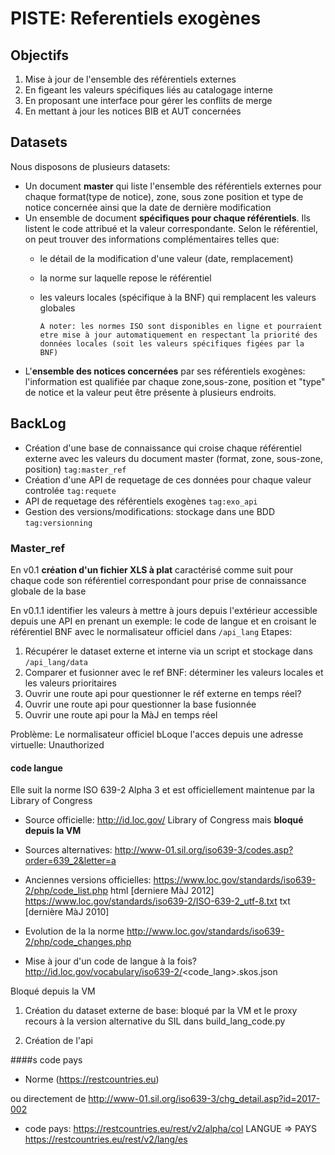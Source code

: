 # PISTE: Referentiels exogènes

## Objectifs
 1. Mise à jour de l'ensemble des référentiels externes
 2. En figeant les valeurs spécifiques liés au catalogage interne
 3. En proposant une interface pour gérer les conflits de merge
 4. En mettant à jour les notices BIB et AUT concernées


## Datasets

Nous disposons de plusieurs datasets:
* Un document **master** qui liste l'ensemble des référentiels externes pour chaque format(type de notice), zone, sous zone position et type de notice concernée ainsi que la date de dernière modification
* Un ensemble de document **spécifiques pour chaque référentiels**. Ils listent
le code attribué et la valeur correspondante. Selon le référentiel, on peut trouver des informations complémentaires telles que:
  * le détail de la  modification d'une valeur (date, remplacement)
  * la norme sur laquelle repose le référentiel
  * les valeurs locales (spécifique à la BNF) qui remplacent les valeurs globales

    ` A noter: les normes ISO sont disponibles en ligne et pourraient etre mise à jour automatiquement
    en respectant la priorité des données locales (soit les valeurs spécifiques figées par la BNF)
    `
* L'**ensemble des notices concernées** par ses référentiels exogènes: l'information est qualifiée par chaque zone,sous-zone, position et "type"  de notice et la valeur  peut être présente à plusieurs endroits.

## BackLog

* Création d'une base de connaissance qui croise chaque référentiel externe avec les valeurs du document master (format, zone, sous-zone, position)
`tag:master_ref`
* Création d'une API de requetage de ces données pour chaque valeur controlée `tag:requete`
* API de requetage des référentiels exogènes `tag:exo_api`
* Gestion des versions/modifications: stockage dans une BDD `tag:versionning`

### Master_ref

En v0.1 **création d'un fichier XLS à plat** caractérisé comme suit
pour chaque code son référentiel correspondant pour prise de connaissance
globale de la base

En v0.1.1 identifier les valeurs à mettre à jours depuis l'extérieur
accessible depuis une API en prenant un exemple: le code de langue
et en croisant le référentiel BNF avec le normalisateur officiel
dans `/api_lang`
Etapes:
1. Récupérer le dataset externe et interne via un script et stockage dans `/api_lang/data`
2. Comparer et fusionner avec le ref BNF: déterminer les valeurs locales et les valeurs prioritaires
3. Ouvrir une route api pour questionner le réf externe en temps réel?
4. Ouvrir une route api pour questionner la base fusionnée
5. Ouvrir une route api pour la MàJ en temps réel

Problème:
Le normalisateur officiel bLoque l'acces depuis une adresse virtuelle:
Unauthorized




#### code langue

Elle suit la norme ISO 639-2 Alpha 3 et est officiellement maintenue par la
Library of Congress


* Source officielle:
http://id.loc.gov/ Library of Congress
mais **bloqué depuis la VM**

* Sources alternatives:
http://www-01.sil.org/iso639-3/codes.asp?order=639_2&letter=a

* Anciennes versions officielles:
https://www.loc.gov/standards/iso639-2/php/code_list.php html [derniere MàJ 2012]
https://www.loc.gov/standards/iso639-2/ISO-639-2_utf-8.txt txt [dernière MàJ 2010]

* Evolution de la la norme
http://www.loc.gov/standards/iso639-2/php/code_changes.php

* Mise à jour d'un code de langue à la fois?
http://id.loc.gov/vocabulary/iso639-2/<code_lang>.skos.json

Bloqué depuis la VM
1. Création du dataset externe de base:
bloqué par la VM et le proxy
recours à la version alternative du SIL
dans build_lang_code.py

2. Création de l'api


####s code pays
* Norme
(https://restcountries.eu)









ou directement de http://www-01.sil.org/iso639-3/chg_detail.asp?id=2017-002

- code pays:
https://restcountries.eu/rest/v2/alpha/col
LANGUE => PAYS
https://restcountries.eu/rest/v2/lang/es
<!-- https://restcountries.eu -->
